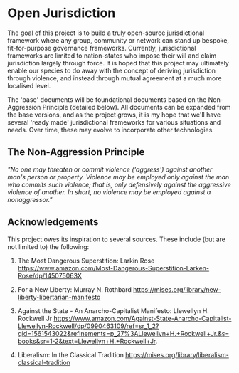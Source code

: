 # Open Jurisdiction

The goal of this project is to build a truly open-source jurisdictional framework where any group, community or network can stand up bespoke, fit-for-purpose governance frameworks. Currently, jurisdictional frameworks are limited to nation-states who impose their will and claim jurisdiction largely through force. It is hoped that this project may ultimately enable our species to do away with the concept of deriving jurisdiction through violence, and instead through mutual agreement at a much more localised level.

The 'base' documents will be foundational documents based on the Non-Aggression Principle (detailed below). All documents can be expanded from the base versions, and as the project grows, it is my hope that we'll have several 'ready made' jurisdictional frameworks for various situations and needs. Over time, these may evolve to incorporate other technologies.


## The Non-Aggression Principle

*"No one may threaten or commit violence ('aggress') against another man's person or property. Violence may be employed only against the man who commits such violence; that is, only defensively against the aggressive violence of another. In short, no violence may be employed against a nonaggressor."*


## Acknowledgements

This project owes its inspiration to several sources. These include (but are not limited to) the following:

1. The Most Dangerous Superstition: Larkin Rose
https://www.amazon.com/Most-Dangerous-Superstition-Larken-Rose/dp/145075063X

2. For a New Liberty: Murray N. Rothbard
https://mises.org/library/new-liberty-libertarian-manifesto

3. Against the State - An Anarcho-Capitalist Manifesto: Llewellyn H. Rockwell Jr
https://www.amazon.com/Against-State-Anarcho-Capitalist-Llewellyn-Rockwell/dp/0990463109/ref=sr_1_2?qid=1561543022&refinements=p_27%3ALlewellyn+H.+Rockwell+Jr.&s=books&sr=1-2&text=Llewellyn+H.+Rockwell+Jr.

4. Liberalism: In the Classical Tradition
https://mises.org/library/liberalism-classical-tradition
